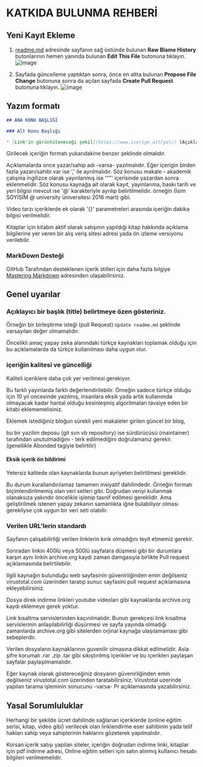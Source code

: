 # KATKIDA BULUNMA REHBERİ

## Yeni Kayıt Ekleme

1. [readme.md](https://github.com/deeplearningturkiye/turkce-derin-ogrenme-kaynaklari/blob/master/readme.md) adresinde sayfanın sağ üstünde bulunan **Raw Blame History** butonlarının hemen yanında bulunan **Edit This File** butonuna tıklayın.
![image](https://user-images.githubusercontent.com/12828465/34069164-283c9bae-e253-11e7-8a3d-3d18eb1002cf.png)

2. Sayfada güncelleme yaptıktan sonra, önce en altta bulunan **Propose File Change** butonuna sonra da açılan sayfada **Create Pull Request** butonuna tıklayın.
![image](https://user-images.githubusercontent.com/12828465/34069179-6f2eaea8-e253-11e7-9867-1d473a7e34e5.png)

## Yazım formatı

``` markdown
## ANA KONU BAŞLIĞI

### Alt Konu Başlığı

* [Link'in görüntüleneceği şekil](https://www.icerige.ait/yol/) (Açıklamalar)

```
Girilecek içeriğin formatı yukarıdakine benzer şeklinde olmalıdır.

Açıklamalarda once yazar/sahip adı -varsa- yazılmalıdır.
Eğer içerigin birden fazla yazarı/sahibi var ise ',' ile ayrılmalıdır. 
Söz konusu makale - akademik çalışma ingilizce olarak yayınlanmış ise '""' içerisinde yazardan sonra eklenmelidir.
Söz konusu kaynağa ait olarak kayıt, yayınlanma, baskı tarih ve yeri bilgisi mevcut ise '@' karakteriyle ayrılıp belirtilmelidir.
örneğin (İsim SOYİSİM @ university üniversitesi 2016 mart) gibi.

Video tarzı içeriklerde ek olarak '{}' parametreleri arasında içeriğin dakika bilgisi verilmelidir.

Kitaplar için kitabın aktif olarak satışının yapıldığı kitap hakkında açıklama bilgilerine yer veren bir alış veriş sitesi adresi yada ön izleme versiyonu verilebilir. 

### MarkDown Desteği
GitHub Tarafından desteklenen içerik stilleri için daha fazla bilgiye 
[Mastering Markdown](https://guides.github.com/features/mastering-markdown/) adresinden ulaşabilirsiniz.


## Genel uyarılar

### Açıklayıcı bir başlık (title) belirtmeye özen gösteriniz.
Örneğin bir birleştirme isteği (pull Request) `Update readme.md` şeklinde varsayılan değer olmamalıdır.

Öncelikli amaç yapay zeka alanındaki türkçe kaynakları toplamak olduğu için bu açıklamalarda da türkçe kullanılması daha uygun olur. 

### içeriğin kalitesi ve güncelliği

Kaliteli içeriklere daha çok yer verilmesi gerekiyor.

Bu farklı yayınlarda farklı değerlendirilebilir. 
Örneğin sadece türkçe olduğu için 10 yıl oncesinde yazılmış, 
insanlara eksik yada artık kullanımda olmayacak kadar hantal olduğu kesinleşmiş algoritmaları tavsiye eden bir kitabi eklememelisiniz.

Eklemek istediğiniz bloğun sürekli yeni makaleler girilen güncel bir blog,

bu bir yazilim deposu (git svn vb repository) ise 
sürdürücüsü (maintainer) tarafından unutulmadığını - terk edilmediğini doğrulamanız gerekir. (genellikle Abonded tagiyle belirtilir)

#### Eksik içerik ön bildirimi
Yetersiz kalitede olan kaynaklarda bunun ayriyeten belirtilmesi gereklidir.

Bu durum kurallandırılamaz tamamen insiyatif dahilindedir. Örneğin formatı biçimlendirilmemiş olan veri setleri gibi.
Doğrudan veriyi kullanmak olanaksıza yakındır öncelikle işlenip tasnif edilmesi gereklidir. Ama geliştirilmek istenen yapay zekanın
samanlıkta iğne bulabiliyor olması gerekliyse çok uygun bir veri seti olabilir.

### Verilen URL'lerin standardı
Sayfanın çalışabilirliği verilen linklerin kırık olmadığını teyit etmemiz gerekir.

Sonradan linkin 400lü veya 500lü sayfalara düşmesi gibi bir durumlara karşın aynı linkin archive.org kaydı zaman damgasıyla birlikte 
Pull request açiklamasında belirtilebilir. 

Ilgili kaynağın bulunduğu web sayfasinin güvenirliğinden emin değilseniz virustotal.com üzerinden taratıp sunuc sayfasini pull request açıklamasına ekleyebilirsiniz.

Dosya direk indirme linkleri youtube videoları gibi kaynaklarda archive.org kaydı eklemeye gerek yoktur.

Link kısaltma servislerinden kaçınılmalıdır. 
Bunun gerekçesi link kısaltma servislerinin anlaşılabilirliği düşürmesi ve sayfa yayında olmadığı zamanlarda archive.org gibi sitelerden orjinal kaynağa ulaşılamaması gibi sebeplerdir.

Verilen dosyaların kaynaklarının guvenilir olmasına dikkat edilmelidir. Asla şifre korumalı .rar .zip .tar gibi sıkıştırılmış içerikler ve bu içerikleri paylaşan sayfalar paylaşılmamalıdır.

Eğer kaynak olarak göstereceğiniz dosyanın güvenirliğinden emin değilseniz virustotal.com üzerinden taratabilirsiniz. 
Virustotal uzerinde yapilan tarama işleminin sonucunu -varsa- Pr açıklamasında yazabilirsiniz.

## Yasal Sorumluluklar

Herhangi bir şekilde ücret dahilinde sağlanan içeriklerde (online eğitim serisi, kitap, video gibi) verilecek olan linklendirme
eser sahibinin yada telif hakları sahip veya sahiplerinin haklarını gözeterek yapılmalıdır.

Korsan içerik satışı yapilan siteler, içeriğin doğrudan indirme linki, kitaplar için pdf indirme adresi, Online eğitim setleri için satın alınmış kullanıcı hesabı bilgileri verilmemelidir. 
